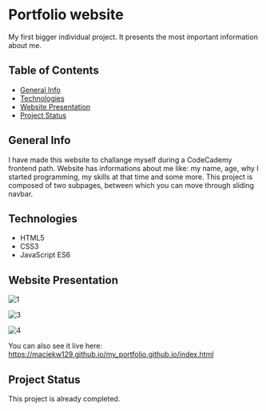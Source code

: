 # Portfolio website
My first bigger individual project. It presents the most important information about me.
## Table of Contents
* [General Info](#general-info)
* [Technologies](#technologies)
* [Website Presentation](#website-presentation)
* [Project Status](#project-status)
## General Info
I have made this website to challange myself during a CodeCademy frontend path. Website has informations about me like: my name, age, why I started programming, my skills at that time and some more. This project is composed of two subpages, between which you can move through sliding navbar.
## Technologies
* HTML5
* CSS3
* JavaScript ES6
## Website Presentation
![1](https://user-images.githubusercontent.com/79579229/129489655-d15746ff-85c8-4472-b2aa-3907a81a310f.jpg)

![3](https://user-images.githubusercontent.com/79579229/129489678-4fce51c2-ebdf-43b7-8804-fed6b30b4288.jpg)

![4](https://user-images.githubusercontent.com/79579229/129489681-42acf947-e0bb-4341-bb14-7db9fb66a9d1.jpg)

You can also see it live here: https://maciekw129.github.io/my_portfolio.github.io/index.html
## Project Status
This project is already completed.

